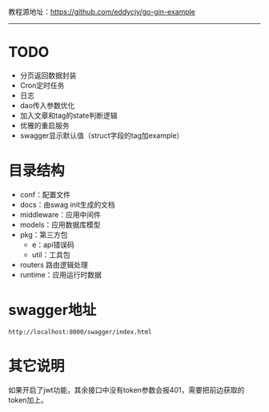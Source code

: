 教程源地址：https://github.com/eddycjy/go-gin-example

---

# TODO

- 分页返回数据封装
- Cron定时任务
- 日志
- dao传入参数优化
- 加入文章和tag的state判断逻辑
- 优雅的重启服务
- swagger显示默认值（struct字段的tag加example）

# 目录结构

- conf：配置文件
- docs：由swag init生成的文档
- middleware：应用中间件
- models：应用数据库模型
- pkg：第三方包
    - e：api错误码
    - util：工具包
- routers 路由逻辑处理
- runtime：应用运行时数据

# swagger地址

`http://localhost:8000/swagger/index.html`

# 其它说明

如果开启了jwt功能，其余接口中没有token参数会报401，需要把前边获取的token加上。
